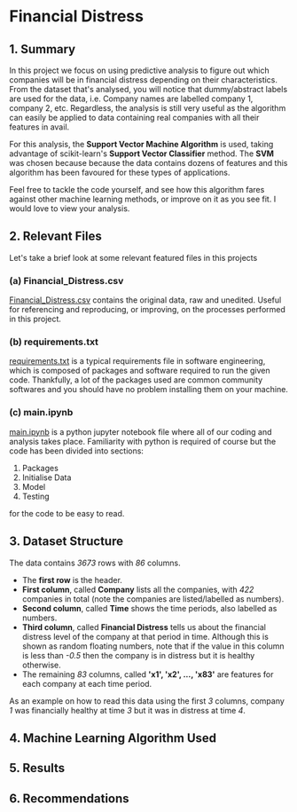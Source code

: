 # Financial Distress

## 1. Summary

In this project we focus on using predictive analysis to figure out which companies will be in financial distress depending on their characteristics. From the dataset that's analysed, you will notice that dummy/abstract labels are used for the data, i.e. Company names are labelled company 1, company 2, etc. Regardless, the analysis is still very useful as the algorithm can easily be applied to data containing real companies with all their features in avail.

For this analysis, the **Support Vector Machine Algorithm** is used, taking advantage of scikit-learn's **Support Vector Classifier** method. The **SVM** was chosen because because the data contains dozens of features and this algorithm has been favoured for these types of applications.

Feel free to tackle the code yourself, and see how this algorithm fares against other machine learning methods, or improve on it as you see fit. I would love to view your analysis.

## 2. Relevant Files

Let's take a brief look at some relevant featured files in this projects

### (a) Financial_Distress.csv

[Financial_Distress.csv](Financial_Distress.csv) contains the original data, raw and unedited. Useful for referencing and reproducing, or improving, on the processes performed in this project.

### (b) requirements.txt

[requirements.txt](requirements.txt) is a typical requirements file in software engineering, which is composed of packages and software required to run the given code.
Thankfully, a lot of the packages used are common community softwares and you should have no problem installing them on your machine.

### (c) main.ipynb

[main.ipynb](main.ipynb) is a python jupyter notebook file where all of our coding and analysis takes place. Familiarity with python is required of course but the code has been divided into sections:

1. Packages
2. Initialise Data
3. Model
4. Testing

for the code to be easy to read.

## 3. Dataset Structure

The data contains _3673_ rows with _86_ columns.

- The **first row** is the header.
- **First column**, called **Company** lists all the companies, with _422_ companies in total (note the companies are listed/labelled as numbers).
- **Second column**, called **Time** shows the time periods, also labelled as numbers.
- **Third column**, called **Financial Distress** tells us about the financial distress level of the company at that period in time. Although this is shown as random floating numbers, note that if the value in this column is less than _-0.5_ then the company is in distress but it is healthy otherwise.
- The remaining _83_ columns, called **'x1', 'x2', ..., 'x83'** are features for each company at each time period.

As an example on how to read this data using the first _3_ columns,
company _1_ was financially healthy at time _3_ but it was in distress at time _4_.

## 4. Machine Learning Algorithm Used

## 5. Results

## 6. Recommendations
